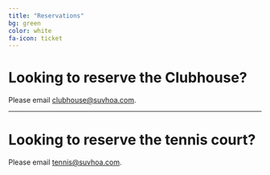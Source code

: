 ```yaml
---
title: "Reservations"
bg: green
color: white
fa-icon: ticket
---
```


# Looking to reserve the Clubhouse?
Please email clubhouse@suvhoa.com.

----------

# Looking to reserve the tennis court?
Please email tennis@suvhoa.com.
